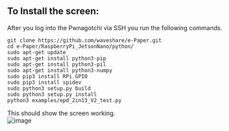 ## To Install the screen:  
After you log into the Pwnagotchi via SSH you run the following commands.  
```
git clone https://github.com/waveshare/e-Paper.git  
cd e-Paper/RaspberryPi_JetsonNano/python/  
sudo apt-get update  
sudo apt-get install python3-pip  
sudo apt-get install python3-pil  
sudo apt-get install python3-numpy  
sudo pip3 install RPi.GPIO  
sudo pip3 install spidev  
sudo python3 setup.py build  
sudo python3 setup.py install  
python3 examples/epd_2in13_V2_test.py  
```
This should show the screen working.  
![image](https://user-images.githubusercontent.com/71237545/135695943-2609a5c5-4bc2-4069-96c4-0cd026318b93.png)  

